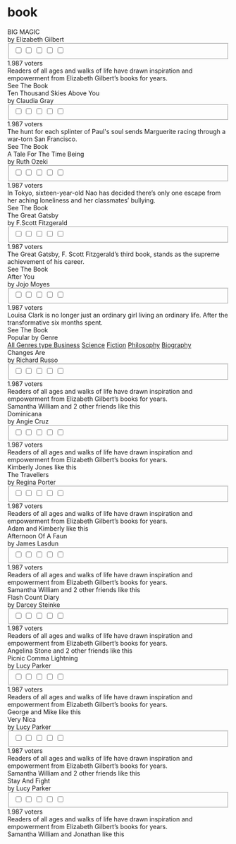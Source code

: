 # book

<link rel='stylesheet' href='https://cdnjs.cloudflare.com/ajax/libs/flickity/1.0.0/flickity.css'>
<script src='https://cdnjs.cloudflare.com/ajax/libs/flickity/1.0.0/flickity.pkgd.js'></script>
<script src='https://cdnjs.cloudflare.com/ajax/libs/jquery/2.1.3/jquery.min.js'></script>
<script src='../js/jquery3.1.0.min.js'></script>
<!--link rel='stylesheet' href='https://cdnjs.cloudflare.com/ajax/libs/flickity/1.0.0/flickity.css'-->
<link rel="stylesheet" href="./style.css">

<!-- partial:index.partial.html -->
<div class="book-store">
  <div class="book-slide">
    <div class="book js-flickity" data-flickity-options='{ "wrapAround": true }'>
     <div class="book-cell">
      <div class="book-img">
       <img src="https://images-na.ssl-images-amazon.com/images/I/81WcnNQ-TBL.jpg" alt="" class="book-photo">
      </div>
      <div class="book-content">
       <div class="book-title">BIG MAGIC</div>
       <div class="book-author">by Elizabeth Gilbert</div>
       <div class="rate">
        <fieldset class="rating">
         <input type="checkbox" id="star5" name="rating" value="5" />
         <label class="full" for="star5"></label>
         <input type="checkbox" id="star4" name="rating" value="4" />
         <label class="full" for="star4"></label>
         <input type="checkbox" id="star3" name="rating" value="3" />
         <label class="full" for="star3"></label>
         <input type="checkbox" id="star2" name="rating" value="2" />
         <label class="full" for="star2"></label>
         <input type="checkbox" id="star1" name="rating" value="1" />
         <label class="full" for="star1"></label>
        </fieldset>
        <span class="book-voters">1.987 voters</span>
       </div>
       <div class="book-sum">Readers of all ages and walks of life have drawn inspiration and empowerment from Elizabeth Gilbert’s books for years. </div>
       <div class="book-see">See The Book</div>
      </div>
     </div>
     <div class="book-cell">
      <div class="book-img">
       <img src="https://i.pinimg.com/originals/a8/b9/ff/a8b9ff74ed0f3efd97e09a7a0447f892.jpg" alt="" class="book-photo">
      </div>
      <div class="book-content">
       <div class="book-title">Ten Thousand Skies Above You</div>
       <div class="book-author">by Claudia Gray</div>
       <div class="rate">
        <fieldset class="rating blue">
         <input type="checkbox" id="star6" name="rating" value="5" />
         <label class="full1" for="star6"></label>
         <input type="checkbox" id="star7" name="rating" value="4" />
         <label class="full1" for="star7"></label>
         <input type="checkbox" id="star8" name="rating" value="3" />
         <label class="full1" for="star8"></label>
         <input type="checkbox" id="star9" name="rating" value="2" />
         <label class="full1" for="star9"></label>
         <input type="checkbox" id="star10" name="rating" value="1" />
         <label class="full1" for="star10"></label>
        </fieldset>
        <span class="book-voters">1.987 voters</span>
       </div>
       <div class="book-sum">The hunt for each splinter of Paul's soul sends Marguerite racing through a war-torn San Francisco.</div>
       <div class="book-see book-blue">See The Book</div>
      </div>
     </div>
     <div class="book-cell">
      <div class="book-img">
       <img src="https://www.abebooks.com/blog/wp-content/uploads/2016/08/10.jpg" alt="" class="book-photo">
      </div>
      <div class="book-content">
       <div class="book-title">A Tale For The Time Being</div>
       <div class="book-author">by Ruth Ozeki</div>
       <div class="rate">
        <fieldset class="rating purple">
         <input type="checkbox" id="star11" name="rating" value="5" />
         <label class="full" for="star11"></label>
         <input type="checkbox" id="star12" name="rating" value="4" />
         <label class="full" for="star12"></label>
         <input type="checkbox" id="star13" name="rating" value="3" />
         <label class="full" for="star13"></label>
         <input type="checkbox" id="star14" name="rating" value="2" />
         <label class="full" for="star14"></label>
         <input type="checkbox" id="star15" name="rating" value="1" />
         <label class="full" for="star15"></label>
        </fieldset>
        <span class="book-voters">1.987 voters</span>
       </div>
       <div class="book-sum">In Tokyo, sixteen-year-old Nao has decided there’s only one escape from her aching loneliness and her classmates’ bullying.</div>
       <div class="book-see book-pink">See The Book</div>
      </div>
     </div>
     <div class="book-cell">
      <div class="book-img">
       <img src="https://images-na.ssl-images-amazon.com/images/I/81af+MCATTL.jpg" alt="" class="book-photo">
      </div>
      <div class="book-content">
       <div class="book-title">The Great Gatsby</div>
       <div class="book-author">by F.Scott Fitzgerald</div>
       <div class="rate">
        <fieldset class="rating yellow">
         <input type="checkbox" id="star16" name="rating" value="5" />
         <label class="full" for="star16"></label>
         <input type="checkbox" id="star17" name="rating" value="4" />
         <label class="full" for="star17"></label>
         <input type="checkbox" id="star18" name="rating" value="3" />
         <label class="full" for="star18"></label>
         <input type="checkbox" id="star19" name="rating" value="2" />
         <label class="full" for="star19"></label>
         <input type="checkbox" id="star20" name="rating" value="1" />
         <label class="full" for="star20"></label>
        </fieldset>
        <span class="book-voters">1.987 voters</span>
       </div>
       <div class="book-sum">The Great Gatsby, F. Scott Fitzgerald’s third book, stands as the supreme achievement of his career.</div>
       <div class="book-see book-yellow">See The Book</div>
      </div>
     </div>
     <div class="book-cell">
      <div class="book-img">
       <img src="https://images-na.ssl-images-amazon.com/images/I/81UWB7oUZ0L.jpg" alt="" class="book-photo">
      </div>
      <div class="book-content">
       <div class="book-title">After You</div>
       <div class="book-author">by Jojo Moyes</div>
       <div class="rate">
        <fieldset class="rating dark-purp">
         <input type="checkbox" id="star21" name="rating" value="5" />
         <label class="full" for="star21"></label>
         <input type="checkbox" id="star22" name="rating" value="4" />
         <label class="full" for="star22"></label>
         <input type="checkbox" id="star23" name="rating" value="3" />
         <label class="full" for="star23"></label>
         <input type="checkbox" id="star24" name="rating" value="2" />
         <label class="full" for="star24"></label>
         <input type="checkbox" id="star25" name="rating" value="1" />
         <label class="full" for="star25"></label>
        </fieldset>
        <span class="book-voters">1.987 voters</span>
       </div>
       <div class="book-sum">Louisa Clark is no longer just an ordinary girl living an ordinary life. After the transformative six months spent.</div>
       <div class="book-see book-purple">See The Book</div>
      </div>
     </div>
    </div>
   </div>
  <div class="main-wrapper">
   <div class="popular-books">
    <div class="main-menu">
     <div class="genre">Popular by Genre</div>
     <div class="book-types">
      <a href="./book" class="book-type"> All Genres type </a>
      <a href="../book1" class="book-type active"> Business</a>
      <a href="#" class="book-type"> Science</a>
      <a href="#" class="book-type"> Fiction</a>
      <a href="#" class="book-type"> Philosophy</a>
      <a href="#" class="book-type"> Biography</a>
     </div>
    </div>
    <div class="book-cards">
     <div class="book-card">
      <div class="content-wrapper">
      <img src="https://imagesvc.meredithcorp.io/v3/mm/image?url=https%3A%2F%2Fstatic.onecms.io%2Fwp-content%2Fuploads%2Fsites%2F6%2F2019%2F07%2Fchances-are-1-2000.jpg&q=85" alt="" class="book-card-img">
      <div class="card-content">
      <div class="book-name">Changes Are</div>
       <div class="book-by">by Richard Russo</div>
       <div class="rate">
 <fieldset class="rating book-rate">
 <input type="checkbox" id="star-c1" name="rating" value="5">
 <label class="full" for="star-c1"></label>
 <input type="checkbox" id="star-c2" name="rating" value="4">
 <label class="full" for="star-c2"></label>
 <input type="checkbox" id="star-c3" name="rating" value="3">
 <label class="full" for="star-c3"></label>
 <input type="checkbox" id="star-c4" name="rating" value="2">
 <label class="full" for="star-c4"></label>
 <input type="checkbox" id="star-c5" name="rating" value="1">
 <label class="full" for="star-c5"></label>
 </fieldset>
 <span class="book-voters card-vote">1.987 voters</span>
 </div>
        <div class="book-sum card-sum">Readers of all ages and walks of life have drawn inspiration and empowerment from Elizabeth Gilbert’s books for years. </div>
       </div>
     </div>
      <div class="likes">
      <div class="like-profile">
     <img src="https://randomuser.me/api/portraits/women/63.jpg" alt="" class="like-img">
    </div>
      <div class="like-profile">
     <img src="https://pbs.twimg.com/profile_images/2452384114/noplz47r59v1uxvyg8ku.png" alt="" class="like-img">
    </div>
      <div class="like-profile">
     <img src="https://images.unsplash.com/photo-1535713875002-d1d0cf377fde?ixlib=rb-1.2.1&ixid=eyJhcHBfaWQiOjEyMDd9&auto=format&fit=crop&w=1400&q=80" alt="" class="like-img">
    </div>
      <div class="like-name"><span>Samantha William</span> and<span> 2 other friends</span> like this</div>
    </div>
     </div>
     <div class="book-card">
      <div class="content-wrapper">
      <img src="https://images-na.ssl-images-amazon.com/images/I/7167iiDUeAL.jpg" alt="" class="book-card-img">
      <div class="card-content">
      <div class="book-name">Dominicana</div>
       <div class="book-by">by Angie Cruz</div>
       <div class="rate">
 <fieldset class="rating book-rate">
 <input type="checkbox" id="star-c6" name="rating" value="5">
 <label class="full" for="star-c6"></label>
 <input type="checkbox" id="star-c7" name="rating" value="4">
 <label class="full" for="star-c7"></label>
 <input type="checkbox" id="star-c8" name="rating" value="3">
 <label class="full" for="star-c8"></label>
 <input type="checkbox" id="star-c9" name="rating" value="2">
 <label class="full" for="star-c9"></label>
 <input type="checkbox" id="star-c10" name="rating" value="1">
 <label class="full" for="star-c10"></label>
 </fieldset>
 <span class="book-voters card-vote">1.987 voters</span>
 </div>
        <div class="book-sum card-sum">Readers of all ages and walks of life have drawn inspiration and empowerment from Elizabeth Gilbert’s books for years. </div>
       </div>
     </div>
      <div class="likes">
      <div class="like-profile">
     <img src="https://randomuser.me/api/portraits/women/63.jpg" alt="" class="like-img">
    </div>
      <div class="like-name"><span>Kimberly Jones</span> like this</div>
    </div>
     </div>
     <div class="book-card">
      <div class="content-wrapper">
      <img src="https://assets.fontsinuse.com/static/use-media-items/95/94294/full-2000x3056/5d56c6b1/cg%201.jpeg?resolution=0" alt="" class="book-card-img">
      <div class="card-content">
      <div class="book-name">The Travellers</div>
       <div class="book-by">by Regina Porter</div>
       <div class="rate">
 <fieldset class="rating book-rate">
 <input type="checkbox" id="star-c11" name="rating" value="5">
 <label class="full" for="star-c11"></label>
 <input type="checkbox" id="star-c12" name="rating" value="4">
 <label class="full" for="star-c12"></label>
 <input type="checkbox" id="star-c13" name="rating" value="3">
 <label class="full" for="star-c13"></label>
 <input type="checkbox" id="star-c14" name="rating" value="2">
 <label class="full" for="star-c14"></label>
 <input type="checkbox" id="star-c15" name="rating" value="1">
 <label class="full" for="star-c15"></label>
 </fieldset>
 <span class="book-voters card-vote">1.987 voters</span>
 </div>
        <div class="book-sum card-sum">Readers of all ages and walks of life have drawn inspiration and empowerment from Elizabeth Gilbert’s books for years. </div>
       </div>
     </div>
      <div class="likes">
      <div class="like-profile">
     <img src="https://randomuser.me/api/portraits/women/63.jpg" alt="" class="like-img">
    </div>
      <div class="like-profile">
     <img src="https://pbs.twimg.com/profile_images/2452384114/noplz47r59v1uxvyg8ku.png" alt="" class="like-img">
    </div>
      <div class="like-name"><span>Adam</span> and<span> Kimberly</span> like this</div>
    </div>
     </div>
     <div class="book-card">
      <div class="content-wrapper">
      <img src="https://images-na.ssl-images-amazon.com/images/I/91M4E+SURUL.jpg" alt="" class="book-card-img">
      <div class="card-content">
      <div class="book-name">Afternoon Of A Faun</div>
       <div class="book-by">by James Lasdun</div>
       <div class="rate">
 <fieldset class="rating book-rate">
 <input type="checkbox" id="star-c16" name="rating" value="5">
 <label class="full" for="star-c16"></label>
 <input type="checkbox" id="star-c17" name="rating" value="4">
 <label class="full" for="star-c17"></label>
 <input type="checkbox" id="star-18" name="rating" value="3">
 <label class="full" for="star-c18"></label>
 <input type="checkbox" id="star-c19" name="rating" value="2">
 <label class="full" for="star-c19"></label>
 <input type="checkbox" id="star-c20" name="rating" value="1">
 <label class="full" for="star-c20"></label>
 </fieldset>
 <span class="book-voters card-vote">1.987 voters</span>
 </div>
        <div class="book-sum card-sum">Readers of all ages and walks of life have drawn inspiration and empowerment from Elizabeth Gilbert’s books for years. </div>
       </div>
     </div>
      <div class="likes">
      <div class="like-profile">
     <img src="https://randomuser.me/api/portraits/women/63.jpg" alt="" class="like-img">
    </div>
      <div class="like-profile">
     <img src="https://pbs.twimg.com/profile_images/2452384114/noplz47r59v1uxvyg8ku.png" alt="" class="like-img">
    </div>
      <div class="like-profile">
     <img src="https://images.unsplash.com/photo-1535713875002-d1d0cf377fde?ixlib=rb-1.2.1&ixid=eyJhcHBfaWQiOjEyMDd9&auto=format&fit=crop&w=1400&q=80" alt="" class="like-img">
    </div>
      <div class="like-name"><span>Samantha William</span> and<span> 2 other friends</span> like this</div>
    </div>
     </div>
     <div class="book-card">
      <div class="content-wrapper">
      <img src="https://images-na.ssl-images-amazon.com/images/I/61OTY2-4anL.jpg" alt="" class="book-card-img">
      <div class="card-content">
      <div class="book-name">Flash Count Diary</div>
       <div class="book-by">by Darcey Steinke</div>
       <div class="rate">
 <fieldset class="rating book-rate">
 <input type="checkbox" id="star-c21" name="rating" value="5">
 <label class="full" for="star-c21"></label>
 <input type="checkbox" id="star-c22" name="rating" value="4">
 <label class="full" for="star-c22"></label>
 <input type="checkbox" id="star-c23" name="rating" value="3">
 <label class="full" for="star-c23"></label>
 <input type="checkbox" id="star-c24" name="rating" value="2">
 <label class="full" for="star-c24"></label>
 <input type="checkbox" id="star-c25" name="rating" value="1">
 <label class="full" for="star-c25"></label>
 </fieldset>
 <span class="book-voters card-vote">1.987 voters</span>
 </div>
        <div class="book-sum card-sum">Readers of all ages and walks of life have drawn inspiration and empowerment from Elizabeth Gilbert’s books for years. </div>
       </div>
     </div>
      <div class="likes">
      <div class="like-profile">
     <img src="https://randomuser.me/api/portraits/women/63.jpg" alt="" class="like-img">
    </div>
      <div class="like-profile">
     <img src="https://pbs.twimg.com/profile_images/2452384114/noplz47r59v1uxvyg8ku.png" alt="" class="like-img">
    </div>
      <div class="like-profile">
     <img src="https://images.unsplash.com/photo-1535713875002-d1d0cf377fde?ixlib=rb-1.2.1&ixid=eyJhcHBfaWQiOjEyMDd9&auto=format&fit=crop&w=1400&q=80" alt="" class="like-img">
    </div>
      <div class="like-name"><span>Angelina Stone</span> and<span> 2 other friends</span> like this</div>
    </div>
     </div>
     <div class="book-card">
      <div class="content-wrapper">
      <img src="https://images-na.ssl-images-amazon.com/images/I/61Vc+xM23GL.jpg" alt="" class="book-card-img">
      <div class="card-content">
      <div class="book-name">Picnic Comma Lightning</div>
       <div class="book-by">by Lucy Parker</div>
       <div class="rate">
 <fieldset class="rating book-rate">
 <input type="checkbox" id="star-c1" name="rating" value="5">
 <label class="full" for="star-c1"></label>
 <input type="checkbox" id="star-c2" name="rating" value="4">
 <label class="full" for="star-c2"></label>
 <input type="checkbox" id="star-c3" name="rating" value="3">
 <label class="full" for="star-c3"></label>
 <input type="checkbox" id="star-c4" name="rating" value="2">
 <label class="full" for="star-c4"></label>
 <input type="checkbox" id="star-c5" name="rating" value="1">
 <label class="full" for="star-c5"></label>
 </fieldset>
 <span class="book-voters card-vote">1.987 voters</span>
 </div>
        <div class="book-sum card-sum">Readers of all ages and walks of life have drawn inspiration and empowerment from Elizabeth Gilbert’s books for years. </div>
       </div>
     </div>
      <div class="likes">
      <div class="like-profile">
     <img src="https://pbs.twimg.com/profile_images/2452384114/noplz47r59v1uxvyg8ku.png" alt="" class="like-img">
    </div>
      <div class="like-profile">
     <img src="https://images.unsplash.com/photo-1535713875002-d1d0cf377fde?ixlib=rb-1.2.1&ixid=eyJhcHBfaWQiOjEyMDd9&auto=format&fit=crop&w=1400&q=80" alt="" class="like-img">
    </div>
      <div class="like-name"><span>George</span> and<span> Mike</span> like this</div>
    </div>
     </div>
     <div class="book-card">
      <div class="content-wrapper">
      <img src="https://prodimage.images-bn.com/pimages/9780525655633_p0_v5_s1200x630.jpg" alt="" class="book-card-img">
      <div class="card-content">
      <div class="book-name">Very Nica</div>
       <div class="book-by">by Lucy Parker</div>
       <div class="rate">
 <fieldset class="rating book-rate">
 <input type="checkbox" id="star-c1" name="rating" value="5">
 <label class="full" for="star-c1"></label>
 <input type="checkbox" id="star-c2" name="rating" value="4">
 <label class="full" for="star-c2"></label>
 <input type="checkbox" id="star-c3" name="rating" value="3">
 <label class="full" for="star-c3"></label>
 <input type="checkbox" id="star-c4" name="rating" value="2">
 <label class="full" for="star-c4"></label>
 <input type="checkbox" id="star-c5" name="rating" value="1">
 <label class="full" for="star-c5"></label>
 </fieldset>
 <span class="book-voters card-vote">1.987 voters</span>
 </div>
        <div class="book-sum card-sum">Readers of all ages and walks of life have drawn inspiration and empowerment from Elizabeth Gilbert’s books for years. </div>
       </div>
     </div>
      <div class="likes">
      <div class="like-profile">
     <img src="https://randomuser.me/api/portraits/women/63.jpg" alt="" class="like-img">
    </div>
      <div class="like-profile">
     <img src="https://pbs.twimg.com/profile_images/2452384114/noplz47r59v1uxvyg8ku.png" alt="" class="like-img">
    </div>
      <div class="like-profile">
     <img src="https://images.unsplash.com/photo-1535713875002-d1d0cf377fde?ixlib=rb-1.2.1&ixid=eyJhcHBfaWQiOjEyMDd9&auto=format&fit=crop&w=1400&q=80" alt="" class="like-img">
    </div>
      <div class="like-name"><span>Samantha William</span> and<span> 2 other friends</span> like this</div>
    </div>
     </div>
     <div class="book-card">
      <div class="content-wrapper">
      <img src="https://images-na.ssl-images-amazon.com/images/I/71PL7BiZ5NL.jpg" alt="" class="book-card-img">
      <div class="card-content">
      <div class="book-name">Stay And Fight</div>
       <div class="book-by">by Lucy Parker</div>
       <div class="rate">
 <fieldset class="rating book-rate">
 <input type="checkbox" id="star-c1" name="rating" value="5">
 <label class="full" for="star-c1"></label>
 <input type="checkbox" id="star-c2" name="rating" value="4">
 <label class="full" for="star-c2"></label>
 <input type="checkbox" id="star-c3" name="rating" value="3">
 <label class="full" for="star-c3"></label>
 <input type="checkbox" id="star-c4" name="rating" value="2">
 <label class="full" for="star-c4"></label>
 <input type="checkbox" id="star-c5" name="rating" value="1">
 <label class="full" for="star-c5"></label>
 </fieldset>
 <span class="book-voters card-vote">1.987 voters</span>
 </div>
        <div class="book-sum card-sum">Readers of all ages and walks of life have drawn inspiration and empowerment from Elizabeth Gilbert’s books for years. </div>
       </div>
     </div>
      <div class="likes">
      <div class="like-profile">
     <img src="https://randomuser.me/api/portraits/women/63.jpg" alt="" class="like-img">
    </div>
      <div class="like-profile">
     <img src="https://images.unsplash.com/photo-1535713875002-d1d0cf377fde?ixlib=rb-1.2.1&ixid=eyJhcHBfaWQiOjEyMDd9&auto=format&fit=crop&w=1400&q=80" alt="" class="like-img">
    </div>
      <div class="like-name"><span>Samantha William</span> and<span> Jonathan</span> like this</div>
    </div>
     </div>
    </div>
   </div>
  </div>
 </div>
 <!-- partial -->



